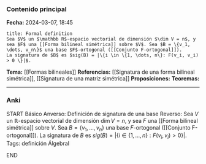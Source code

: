 ### Contenido principal

**Fecha:** 2024-03-07, 18:45

```ad-formal
title: Formal definition
Sea $V$ un $\mathbb R$-espacio vectorial de dimensión $\dim V = n$, y sea $F$ una [[Forma bilineal simétrica]] sobre $V$. Sea $B = \{v_1, \dots, v_n\}$ una base $F$-ortogonal ([[Conjunto F-ortogonal]]).
La signatura de $B$ es $sig(B) = |\{i \in \{1, \dots, n\}: F(v_i, v_i) > 0 \}|$.
```

**Tema:** [[Formas bilineales]]
**Referencias:** [[Signatura de una forma bilineal simétrica]], [[Signatura de una matriz simétrica]]
**Proposiciones:**
**Teoremas:**

---
### Anki

START
Básico
Anverso: Definición de signatura de una base
Reverso: Sea $V$ un $\mathbb R$-espacio vectorial de dimensión $\dim V = n$, y sea $F$ una [[Forma bilineal simétrica]] sobre $V$. Sea $B = \{v_1, \dots, v_n\}$ una base $F$-ortogonal ([[Conjunto F-ortogonal]]).
La signatura de $B$ es $sig(B) = |\{i \in \{1, \dots, n\}: F(v_i, v_i) > 0 \}|$.
Tags: definición ÁlgebraI
<!--ID: 1709836068055-->
END
